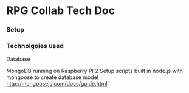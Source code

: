 # RPG Collab Tech Doc


### Setup

### Technolgoies used

Database

MongoDB running on Raspberry PI 2
Setup scripts built in node.js with mongoose to create database model
http://mongoosejs.com/docs/guide.html


